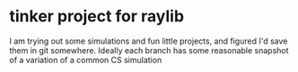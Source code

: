 # tinker project for raylib

I am trying out some simulations and fun little projects, and figured I'd save them in git somewhere. Ideally each branch has some reasonable snapshot of a variation of a common CS simulation
